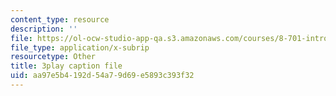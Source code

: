 ```yaml
---
content_type: resource
description: ''
file: https://ol-ocw-studio-app-qa.s3.amazonaws.com/courses/8-701-introduction-to-nuclear-and-particle-physics-fall-2020/aa97e5b4192d54a79d69e5893c393f32_s-QcRrGppsk.vtt
file_type: application/x-subrip
resourcetype: Other
title: 3play caption file
uid: aa97e5b4-192d-54a7-9d69-e5893c393f32
---
```

